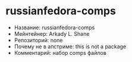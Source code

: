 russianfedora-comps
===================

* Название:                   russianfedora-comps
* Мейнтейнер:                 Arkady L. Shane
* Репозиторий:                none
* Почему не в апстриме:       this is not a package
* Комментарий:                набор comps файлов
